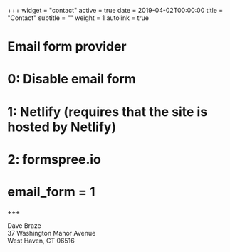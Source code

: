 +++
widget = "contact"
active = true
date = 2019-04-02T00:00:00
title = "Contact"
subtitle = ""
weight = 1
autolink = true

# Email form provider
#   0: Disable email form
#   1: Netlify (requires that the site is hosted by Netlify)
#   2: formspree.io
#		email_form = 1
+++

Dave Braze\
37 Washington Manor Avenue\
West Haven, CT 06516

<!-- c/o  [Haskins Laboratories](https://www.haskinslabs.org)\ -->
<!-- 300 George Street, Ste. 900\ -->
<!-- New Haven, CT 06511 -->
